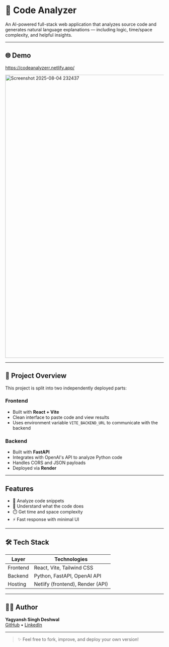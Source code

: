 # 🧠 Code Analyzer

An AI-powered full-stack web application that analyzes source code and generates natural language explanations — including logic, time/space complexity, and helpful insights.

---

## 🌐 Demo
https://codeanalyzerr.netlify.app/



<img width="1286" height="899" alt="Screenshot 2025-08-04 232437" src="https://github.com/user-attachments/assets/3db2f033-8d3d-44a0-b13a-564d8fe6f3d6" />

---

## 📁 Project Overview

This project is split into two independently deployed parts:

###  Frontend
- Built with **React + Vite**
- Clean interface to paste code and view results
- Uses environment variable `VITE_BACKEND_URL` to communicate with the backend

###  Backend
- Built with **FastAPI**
- Integrates with OpenAI's API to analyze Python code
- Handles CORS and JSON payloads
- Deployed via **Render**

---

##  Features

- 📌 Analyze code snippets
- 🧠 Understand what the code does
- ⏱️ Get time and space complexity
- ⚡ Fast response with minimal UI

---

## 🛠️ Tech Stack

| Layer     | Technologies                       |
|-----------|------------------------------------|
| Frontend  | React, Vite, Tailwind CSS          |
| Backend   | Python, FastAPI, OpenAI API        |
| Hosting   | Netlify (frontend), Render (API)   |

---


## 👨‍💻 Author

**Yagyansh Singh Deshwal**  
[GitHub]([https://github.com/Yaggggy](https://github.com/Yaggggy)) • [LinkedIn](www.linkedin.com/in/yagyansh-singh-deshwal)

---

> ✨ Feel free to fork, improve, and deploy your own version!

